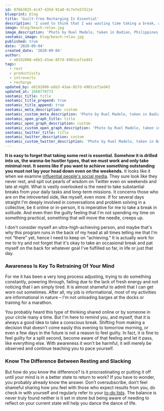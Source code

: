 ```yaml
---
id: 07663825-4c47-435d-91a0-9c7efe57d114
blueprint: blog
title: 'Guilt-free Recharging Is Essential'
description: 'I used to think that I was wasting time taking a break, a day-off, or even a short vacation. Turns out most of us should do it to stay sane and productive.'
image: blog/beach-relax.jpg
image_description: 'Photo by Ruel Madelo, taken in Badian, Philippines'
seotamic_image: blog/beach-relax.jpg
published: true
date: '2020-09-04'
created_date: '2020-09-04'
author:
  - e0192008-e6b3-43ae-857d-4901cef1ed43
tags:
  - rest
  - productivity
  - introverts
  - recharge
updated_by: e0192008-e6b3-43ae-857d-4901cef1ed43
updated_at: 1660770773
seotamic_title: title
seotamic_title_prepend: true
seotamic_title_append: true
seotamic_meta_description: custom
seotamic_custom_meta_description: 'Photo by Ruel Madelo, taken in Badian, Philippines'
seotamic_open_graph_title: title
seotamic_open_graph_description: custom
seotamic_custom_open_graph_description: 'Photo by Ruel Madelo, taken in Badian, Philippines'
seotamic_twitter_title: title
seotamic_twitter_description: custom
seotamic_custom_twitter_description: 'Photo by Ruel Madelo, taken in Badian, Philippines'
---
```

**It is easy to forget that taking some rest is essential. Somehow it is drilled into us, the wanna-be hustler types, that we must work and only take minimal rest. It seems like if you want to achieve something outstanding you must not lay your head down even on the weekends.** It looks like it when we examine [influential people's social media](https://www.thechicagoschool.edu/insight/from-the-magazine/a-virtual-life/). They sure look like they never rest, and spit out pearls of wisdom on Twitter even on weekends and late at night. What is vastly overlooked is the need to take substantial breaks from your daily tasks and long-term missions. It concerns those who are on the introverted side, like myself, even more. If for several days straight I'm deeply involved in conversations and problem solving in a collective, be it online or in-person, it is imperative for me to take a break in solitude. And even then the guilty feeling that I'm not spending my time on something practical, something that will move the needle, creeps up.

I don't consider myself an ultra-high-achieving person, and maybe that's why this program runs in the back of my head at all times telling me that I'm not “there" yet, hence I need to keep on “achieving.” It is actually work for me to try and not forget that it's okay to take an occasional break and pat myself on the back for whatever goal I've fulfilled so far, in life or just that day. 

### Awareness Is Key To Retraining Of Your Mind

For me it has been a very long process adjusting, trying to do something constantly, powering through, failing due to the lack of fresh energy and not noticing that I am simply tired. It is almost shameful to admit that I can get worn out sometimes. After all, my job is informational, most of my activities are informational in nature – I'm not unloading barges at the docks or training for a marathon.

You probably heard this type of thinking shared online or by someone in your circle many a time. But I'm here to remind you, and myself, that it is always a good idea to take a conscious break. Shifting from making a decision that doesn't come easily this evening to tomorrow morning, or even a few days in the future is not a reason to feel guilty. In fact, it is fine to feel guilty for a split second, become aware of that feeling and let it pass, like everything else. With awareness it won’t be harmful, it will merely be observed and continue teaching you to pace yourself.

### Know The Difference Between Resting and Slacking

But how do you know the difference? Is it procrastinating or putting it off until your mind is in a better state to return to work? If you have to wonder, you probably already know the answer. Don’t oversubscribe, don’t feel shameful sharing how you feel with those who expect results from you, do check in with yourself and regularly refer to your [to-do lists](/blog/how-i-stay-productive-with-my-to-do-lists). The balance is never truly found neither is it set in stone but being aware of needing to reflect on your current state will help you dance the dance of life.
